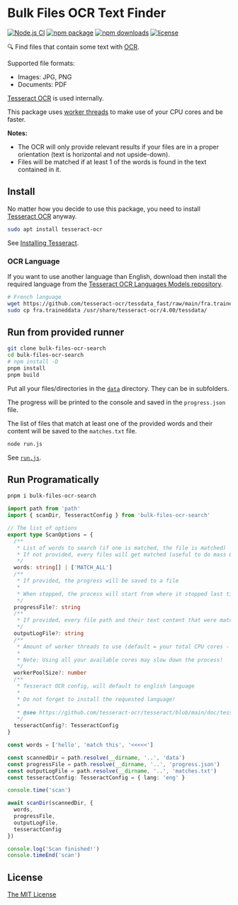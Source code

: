 # Bulk Files OCR Text Finder

[![Node.js CI](https://github.com/rigwild/bulk-files-ocr-search/workflows/Node.js%20CI/badge.svg)](https://github.com/rigwild/bulk-files-ocr-search/actions)
[![npm package](https://img.shields.io/npm/v/bulk-files-ocr-search.svg?logo=npm)](https://www.npmjs.com/package/bulk-files-ocr-search)
[![npm downloads](https://img.shields.io/npm/dw/bulk-files-ocr-search)](https://www.npmjs.com/package/bulk-files-ocr-search)
[![license](https://img.shields.io/npm/l/bulk-files-ocr-search?color=blue)](./LICENSE)

🔍 Find files that contain some text with [OCR](https://en.wikipedia.org/wiki/Optical_character_recognition).

Supported file formats:

- Images: JPG, PNG
- Documents: PDF

[Tesseract OCR](https://github.com/tesseract-ocr/tesseract/blob/main/doc/tesseract.1.asc) is used internally.

This package uses [worker threads](https://nodejs.org/api/worker_threads.html) to make use of your CPU cores and be faster.

**Notes:**

- The OCR will only provide relevant results if your files are in a proper orientation (text is horizontal and not upside-down).
- Files will be matched if at least 1 of the words is found in the text contained in it.

## Install

No matter how you decide to use this package, you need to install [Tesseract OCR](https://github.com/tesseract-ocr/tesseract/blob/main/doc/tesseract.1.asc) anyway.

```sh
sudo apt install tesseract-ocr
```

See [Installing Tesseract](https://github.com/tesseract-ocr/tesseract#installing-tesseract).

### OCR Language

If you want to use another language than English, download then install the required language from the [Tesseract OCR Languages Models repository](https://github.com/tesseract-ocr/tessdata_fast).

```sh
# French language
wget https://github.com/tesseract-ocr/tessdata_fast/raw/main/fra.traineddata
sudo cp fra.traineddata /usr/share/tesseract-ocr/4.00/tessdata/
```

## Run from provided runner

```sh
git clone bulk-files-ocr-search
cd bulk-files-ocr-search
# npm install -D
pnpm install
pnpm build
```

Put all your files/directories in the [`data`](./data) directory. They can be in subfolders.

The progress will be printed to the console and saved in the `progress.json` file.

The list of files that match at least one of the provided words and their content will be saved to the `matches.txt` file.

```sh
node run.js
```

See [`run.js`](./run.js).

## Run Programatically

```sh
pnpm i bulk-files-ocr-search
```

```ts
import path from 'path'
import { scanDir, TesseractConfig } from 'bulk-files-ocr-search'

// The list of options
export type ScanOptions = {
  /**
   * List of words to search (if one is matched, the file is matched)
   * If not provided, every files will get matched (useful to do mass OCR and save the result)
   */
  words: string[] | ['MATCH_ALL']
  /**
   * If provided, the progress will be saved to a file
   *
   * When stopped, the process will start from where it stopped last time by looking there
   */
  progressFile?: string
  /**
   * If provided, every file path and their text content that were matched are logged to this file
   */
  outputLogFile?: string
  /**
   * Amount of worker threads to use (default = your total CPU cores - 2)
   *
   * Note: Using all your available cores may slow down the process!
   */
  workerPoolSize?: number
  /**
   * Tesseract OCR config, will default to english language
   *
   * Do not forget to install the requested language!
   *
   * @see https://github.com/tesseract-ocr/tesseract/blob/main/doc/tesseract.1.asc
   */
  tesseractConfig?: TesseractConfig
}

const words = ['hello', 'match this', '<<<<<']

const scannedDir = path.resolve(__dirname, '..', 'data')
const progressFile = path.resolve(__dirname, '..', 'progress.json')
const outputLogFile = path.resolve(__dirname, '..', 'matches.txt')
const tesseractConfig: TesseractConfig = { lang: 'eng' }

console.time('scan')

await scanDir(scannedDir, {
  words,
  progressFile,
  outputLogFile,
  tesseractConfig
})

console.log('Scan finished!')
console.timeEnd('scan')
```

## License

[The MIT License](./LICENSE)
